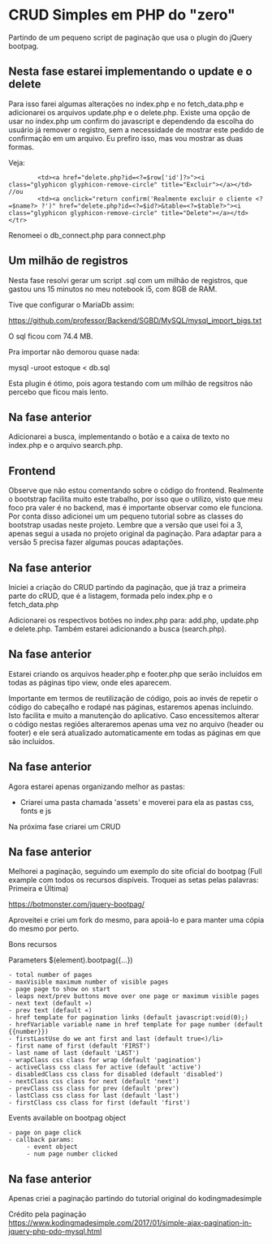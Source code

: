 # CRUD Simples em PHP do "zero"

Partindo de um pequeno script de paginação que usa o plugin do jQuery bootpag.

## Nesta fase estarei implementando o update e o delete

Para isso farei algumas alterações no index.php e no fetch_data.php e adicionarei os arquivos update.php e o delete.php. Existe uma opção de usar no index.php um confirm do javascript e dependendo da escolha do usuário já remover o registro, sem a necessidade de mostrar este pedido de confirmação em um arquivo. Eu prefiro isso, mas vou mostrar as duas formas.

Veja:
```
	    <td><a href="delete.php?id=<?=$row['id']?>"><i class="glyphicon glyphicon-remove-circle" title="Excluir"></a></td>
//ou
        <td><a onclick="return confirm('Realmente excluir o cliente <?=$name?> ?')" href="delete.php?id=<?=$id?>&table=<?=$table?>"><i class="glyphicon glyphicon-remove-circle" title="Delete"></a></td></tr>
```

Renomeei o db_connect.php para connect.php

## Um milhão de registros

Nesta fase resolvi gerar um script .sql com um milhão de registros, que gastou uns 15 minutos no meu notebook i5, com 8GB de RAM.

Tive que configurar o MariaDb assim:

https://github.com/professor/Backend/SGBD/MySQL/mysql_import_bigs.txt

O sql ficou com 74.4 MB.

Pra importar não demorou quase nada:

mysql -uroot estoque < db.sql

Esta plugin é ótimo, pois agora testando com um milhão de regsitros não percebo que ficou mais lento.


## Na fase anterior

Adicionarei a busca, implementando o botão e a caixa de texto no index.php e o arquivo search.php.

## Frontend

Observe que não estou comentando sobre o código do frontend. Realmente o bootstrap facilita muito este trabalho, por isso que o utilizo, visto que meu foco pra valer é no backend, mas é importante observar como ele funciona. Por conta disso adicionei um um pequeno tutorial sobre as classes do bootstrap usadas neste projeto. Lembre que a versão que usei foi a 3, apenas segui a usada no projeto original da paginação. Para adaptar para a versão 5 precisa fazer algumas poucas adaptações.

## Na fase anterior

Iniciei a criação do CRUD partindo da paginação, que já traz a primeira parte do cRUD, que é a listagem, formada pelo index.php e o fetch_data.php

Adicionarei os respectivos botões no index.php para: add.php, update.php e delete.php. Também estarei adicionando a busca (search.php).

## Na fase anterior

Estarei criando os arquivos header.php e footer.php que serão incluídos em todas as páginas tipo view, onde eles aparecem.

Importante em termos de reutilização de código, pois ao invés de repetir o código do cabeçalho e rodapé nas páginas, estaremos apenas incluindo. Isto facilita e muito a manutenção do aplicativo. Caso encessitemos alterar o código nestas regiões alteraremos apenas uma vez no arquivo (header ou footer) e ele será atualizado automaticamente em todas as páginas em que são incluídos.

## Na fase anterior

Agora estarei apenas organizando melhor as pastas:

- Criarei uma pasta chamada 'assets' e moverei para ela as pastas css, fonts e js

Na próxima fase criarei um CRUD

## Na fase anterior

Melhorei a paginação, seguindo um exemplo do site oficial do bootpag (Full example com todos os recursos dispíveis. Troquei as setas pelas palavras: Primeira e Última)

https://botmonster.com/jquery-bootpag/

Aproveitei e criei um fork do mesmo, para apoiá-lo e para manter uma cópia do mesmo por perto.

Bons recursos

Parameters $(element).bootpag({...})

    - total number of pages
    - maxVisible maximum number of visible pages
    - page page to show on start
    - leaps next/prev buttons move over one page or maximum visible pages
    - next text (default »)
    - prev text (default «)
    - href template for pagination links (default javascript:void(0);)
    - hrefVariable variable name in href template for page number (default {{number}})
    - firstLastUse do we ant first and last (default true<)/li>
    - first name of first (default 'FIRST')
    - last name of last (default 'LAST')
    - wrapClass css class for wrap (default 'pagination')
    - activeClass css class for active (default 'active')
    - disabledClass css class for disabled (default 'disabled')
    - nextClass css class for next (default 'next')
    - prevClass css class for prev (default 'prev')
    - lastClass css class for last (default 'last')
    - firstClass css class for first (default 'first')

Events available on bootpag object

    - page on page click
    - callback params:
         - event object
         - num page number clicked


## Na fase anterior

Apenas criei a paginação partindo do tutorial original do kodingmadesimple

Crédito pela paginação
https://www.kodingmadesimple.com/2017/01/simple-ajax-pagination-in-jquery-php-pdo-mysql.html

